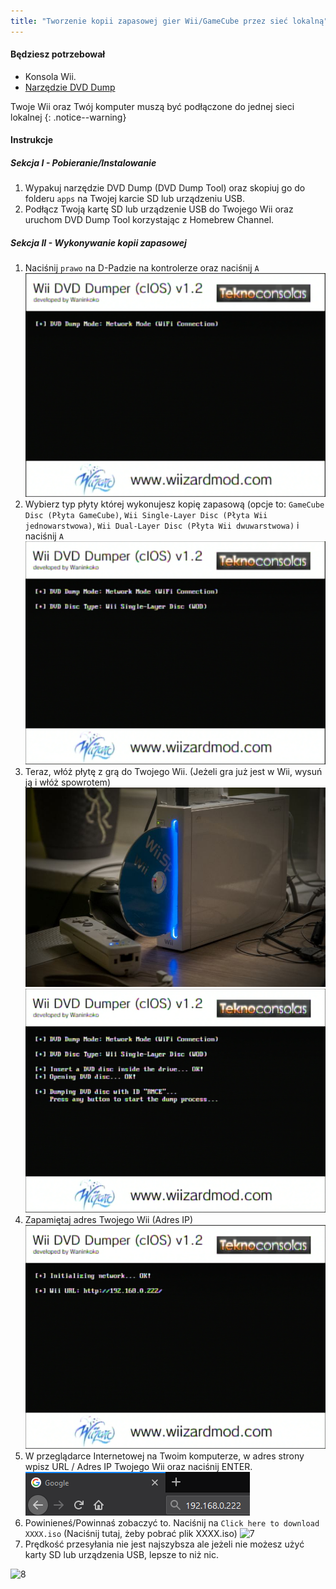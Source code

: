 ```yaml
---
title: "Tworzenie kopii zapasowej gier Wii/GameCube przez sieć lokalną"
---
```


#### Będziesz potrzebował

* Konsola Wii.
* [Narzędzie DVD Dump](/assets/files/DVDDumpTool.zip)

Twoje Wii oraz Twój komputer muszą być podłączone do jednej sieci lokalnej
{: .notice--warning}

#### Instrukcje

##### Sekcja I - Pobieranie/Instalowanie

1. Wypakuj narzędzie DVD Dump (DVD Dump Tool) oraz skopiuj go do folderu `apps` na Twojej karcie SD lub urządzeniu USB.
1. Podłącz Twoją kartę SD lub urządzenie USB do Twojego Wii oraz uruchom DVD Dump Tool korzystając z Homebrew Channel.

##### Sekcja II - Wykonywanie kopii zapasowej

1. Naciśnij `prawo` na D-Padzie na kontrolerze oraz naciśnij `A` ![2](/images/DumpDiscs_LAN/2.png)
1. Wybierz typ płyty której wykonujesz kopię zapasową (opcje to: `GameCube Disc (Płyta GameCube)`, `Wii Single-Layer Disc (Płyta Wii jednowarstwowa)`, `Wii Dual-Layer Disc (Płyta Wii dwuwarstwowa)` i naciśnij `A` ![3](/images/DumpDiscs_LAN/3.png)
1. Teraz, włóż płytę z grą do Twojego Wii. (Jeżeli gra już jest w Wii, wysuń ją i włóż spowrotem) ![Włóż Płytę](/images/DumpDiscs_LAN/insertthedisc.jpg) ![4](/images/DumpDiscs_LAN/4.png)
1. Zapamiętaj adres Twojego Wii (Adres IP) ![5](/images/DumpDiscs_LAN/5.png)
1. W przeglądarce Internetowej na Twoim komputerze, w adres strony wpisz URL / Adres IP Twojego Wii oraz naciśnij ENTER. ![6](/images/DumpDiscs_LAN/6.png)
1. Powinieneś/Powinnaś zobaczyć to. Naciśnij na `Click here to download XXXX.iso` (Naciśnij tutaj, żeby pobrać plik XXXX.iso) ![7](/images/DumpDiscs_LAN/7.jpg)
1. Prędkość przesyłania nie jest najszybsza ale jeżeli nie możesz użyć karty SD lub urządzenia USB, lepsze to niż nic.

![8](/images/DumpDiscs_LAN/8.PNG)
